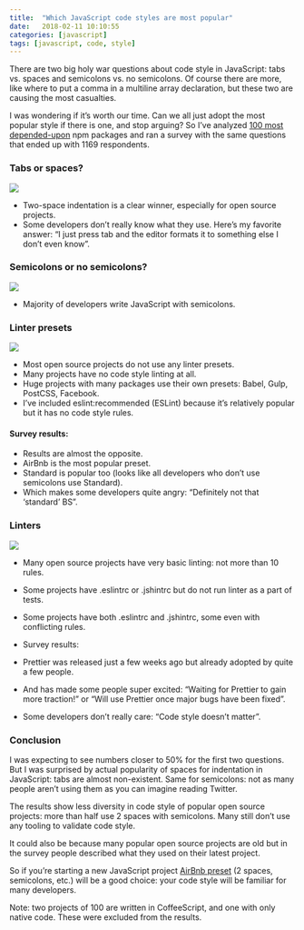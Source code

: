 ```yaml
---
title:  "Which JavaScript code styles are most popular"
date:   2018-02-11 10:10:55
categories: [javascript]
tags: [javascript, code, style]
---
```


There are two big holy war questions about code style in JavaScript: tabs vs. spaces and semicolons vs. no semicolons. Of course there are more, like where to put a comma in a multiline array declaration, but these two are causing the most casualties.

I was wondering if it’s worth our time. Can we all just adopt the most popular style if there is one, and stop arguing? So I’ve analyzed [100 most depended-upon](https://www.npmjs.com/browse/depended) npm packages and ran a survey with the same questions that ended up with 1169 respondents.

### Tabs or spaces?

![](/images/javascript-indent.svg)

- Two-space indentation is a clear winner, especially for open source projects.
- Some developers don’t really know what they use. Here’s my favorite answer: “I just press tab and the editor formats it to something else I don’t even know”.

### Semicolons or no semicolons?

![](/images/javascript-semi.svg)

- Majority of developers write JavaScript with semicolons.

### Linter presets

![](/images/javascript-presets.svg)

- Most open source projects do not use any linter presets.
- Many projects have no code style linting at all.
- Huge projects with many packages use their own presets: Babel, Gulp, PostCSS, Facebook.
- I’ve included eslint:recommended (ESLint) because it’s relatively popular but it has no code style rules.

#### Survey results:

- Results are almost the opposite.
- AirBnb is the most popular preset.
- Standard is popular too (looks like all developers who don’t use semicolons use Standard).
- Which makes some developers quite angry: “Definitely not that ‘standard’ BS”.

### Linters

![](/images/javascript-linters.svg)

- Many open source projects have very basic linting: not more than 10 rules.
- Some projects have .eslintrc or .jshintrc but do not run linter as a part of tests.
- Some projects have both .eslintrc and .jshintrc, some even with conflicting rules.
- Survey results:

- Prettier was released just a few weeks ago but already adopted by quite a few people.
- And has made some people super excited: “Waiting for Prettier to gain more traction!” or “Will use Prettier once major bugs have been fixed”.
- Some developers don’t really care: “Code style doesn’t matter”.

### Conclusion

I was expecting to see numbers closer to 50% for the first two questions. But I was surprised by actual popularity of spaces for indentation in JavaScript: tabs are almost non-existent. Same for semicolons: not as many people aren’t using them as you can imagine reading Twitter.

The results show less diversity in code style of popular open source projects: more than half use 2 spaces with semicolons. Many still don’t use any tooling to validate code style.

It could also be because many popular open source projects are old but in the survey people described what they used on their latest project.

So if you’re starting a new JavaScript project [AirBnb preset](https://github.com/airbnb/javascript) (2 spaces, semicolons, etc.) will be a good choice: your code style will be familiar for many developers.

Note: two projects of 100 are written in CoffeeScript, and one with only native code. These were excluded from the results.
